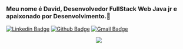 ### Meu nome é David, Desenvolvedor FullStack Web Java jr e apaixonado por Desenvolvimento.👋
 
 [![Linkedin Badge](https://img.shields.io/badge/-LinkedIn-blue?style=flat-square&logo=Linkedin&logoColor=white&link=https://www.linkedin.com/in/david-sales-37/)](https://www.linkedin.com/in/david-sales-37)
[![Github Badge](https://img.shields.io/badge/-Github-000?style=flat-square&logo=Github&logoColor=white&link=https://github.com/davidsalesdev)](https://github.com/davidsalesdev)
[![Gmail Badge](https://img.shields.io/badge/-Gmail-c14438?style=flat-square&logo=Gmail&logoColor=white&link=mailto:b4rbab4rba@gmail.com)](mailto:b4rbab4rba@gmail.com)

<p align="center">
  <img src="https://media1.giphy.com/media/USV0ym3bVWQJJmNu3N/giphy.gif"/>
  </p>
  
  
<!--
**davidsalesdev/davidsalesdev** is a ✨ _special_ ✨ repository because its `README.md` (this file) appears on your GitHub profile.

Here are some ideas to get you started:

    

- 🔭 I’m currently working on ...
- 🌱 I’m currently learning ...
- 👯 I’m looking to collaborate on ...
- 🤔 I’m looking for help with ...
- 💬 Ask me about ...
- 📫 How to reach me: ...
- 😄 Pronouns: ...
- ⚡ Fun fact: ...
-->
